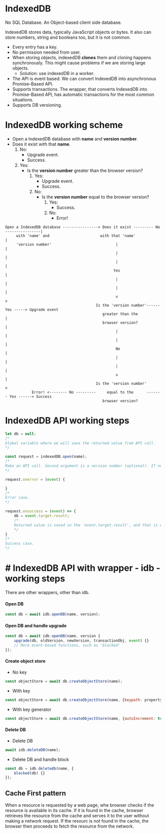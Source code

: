 # IndexedDB

No SQL Database. An Object-based client side database.

IndexedDB stores data, typically JavaScript objects or bytes. It also can store numbers, string and booleans too, but it is not common.

- Every entry has a key.
- No permission needed from user.
- When storing objects, indexedDB <b>clones</b> them and cloning happens synchronously. This might cause problems if we are storing large objects.
    - Solution: use indexedDB in a worker.
- The API is event based. We can convert IndexedDB into asynchronous Promise-Based API.
- Supports transactions. The wrapper, that converts IndexedDB into Promise-Based API, has automatic transactions for the most common situations.
- Supports DB versioning.

# IndexedDB working scheme

- Open a IndexedDB database with <b>name</b> and <b>version number</b>.
- Does it exist with that <b>name</b>.
    1. No:
        - Upgrade event.
        - Success.
    2. Yes:
        - Is the <b>version number</b> greater than the browser version?
            1. Yes:
                - Upgrade event.
                - Success. 
            2. No:
                - Is the <b>version number</b> equal to the browser version?
                    1. Yes:
                        - Success.
                    2. No:
                        - Error!

```
Open a IndexedDB database ----------------> Does it exist --------- No ----------------|
     with 'name' and                       with that 'name'                            |
     'version number'                             |                                    |
                                                  |                                    |
                                                  |                                    |
                                                 Yes                                   |
                                                  |                                    |
                                                  |                                    |
                                                  v                                    v
                                         Is the 'version number'------ Yes -----> Upgrade event
                                            greater than the                           |
                                            browser version?                           |
                                                  |                                    |
                                                  |                                    |
                                                  No                                   |
                                                  |                                    |
                                                  |                                    |
                                                  v                                    |
                                         Is the 'version number'                       v
            Error! <-------- No ---------     equal to the      ------- Yes ------> Success
                                            browser version?          
```

# IndexedDB API working steps

```js
let db = null; 
/* 
Global variable where we will save the returned value from API call.
*/

const request = indexedDB.open(name); 
/* 
Make an API call. Second argument is a version number (optional). If not provided, default value will be 1.
*/

request.onerror = (event) {

}
/* 
Error case.
*/

request.onsuccess = (event) => {
    db = event.target.result;
    /* 
    Returned value is saved in the 'event.target.result', and that is why do we need to save it in the global value (or anywhere we need).
    */
}
/* 
Success case.
*/
```

# # IndexedDB API with wrapper - idb - working steps

There are other wrappers, other than idb.

#### Open DB
```js
const db = await idb.openDB(name, version);
```

#### Open DB and handle upgrade
```js
const db = await idb.openDB(name, version {
    upgrade(db, oldVersion, newVersion, transactionObj, event) {}
    // More event-based functions, such as 'blocked'
});
```

#### Create object store

- No key
```js
const objectStore = await db.createObjectStore(name);
```

- With key
```js
const objectStore = await db.createObjectStore(name, {keypath: property_name});
```

- With key generator
```js
const objectStore = await db.createObjectStore(name, {autoIncrement: true});
```


#### Delete DB

- Delete DB
```js
await idb.deleteDB(name);
```
- Delete DB and handle block
```js
const db = idb.deletedb(name, {
    blocked(db) {}
});
```


## Cache First pattern

When a resource is requested by a web page, whe browser checks if the resource is available in its cache. If it is found in the cache, browser retrieves the resource from the cache and serves it to the user without making a network request. If the resourc is not found in the cache, the browser then proceeds to fetch the resource from the network.